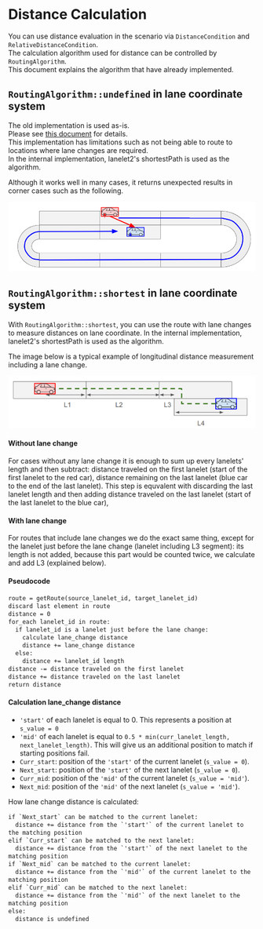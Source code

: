# Distance Calculation

You can use distance evaluation in the scenario via `DistanceCondition` and `RelativeDistanceCondition`.  
The calculation algorithm used for distance can be controlled by `RoutingAlgorithm`.  
This document explains the algorithm that have already implemented.

## `RoutingAlgorithm::undefined` in lane coordinate system

The old implementation is used as-is.  
Please see [this document](lane_pose_calculation/GetLongitudinalDistance.md) for details.  
This implementation has limitations such as not being able to route to locations where lane changes are required.  
In the internal implementation, lanelet2's shortestPath is used as the algorithm.  

Although it works well in many cases, it returns unexpected results in corner cases such as the following.  

![looped_map_routing.png](../image/looped_map_routing.png)

## `RoutingAlgorithm::shortest` in lane coordinate system

With `RoutingAlgorithm::shortest`, you can use the route with lane changes to measure distances on lane coordinate.
In the internal implementation, lanelet2's shortestPath is used as the algorithm.

The image below is a typical example of longitudinal distance measurement including a lane change.

![](../image/shortest_typical_routing.png)

#### Without lane change
For cases without any lane change it is enough to sum up every lanelets' length and then subtract:
distance traveled on the first lanelet (start of the first lanelet to the red car),
distance remaining on the last lanelet (blue car to the end of the last lanelet). This step is equvalent with discarding the last lanelet length and then adding distance traveled on the last lanelet (start of the last lanelet to the blue car),

#### With lane change
For routes that include lane changes we do the exact same thing, except for the lanelet just before the lane change (lanelet including L3 segment):
its length is not added, because this part would be counted twice,
we calculate and add L3 (explained below).

#### Pseudocode
```
route = getRoute(source_lanelet_id, target_lanelet_id)
discard last element in route
distance = 0
for_each lanelet_id in route:
  if lanelet_id is a lanelet just before the lane change:
    calculate lane_change distance
    distance += lane_change distance
  else:
    distance += lanelet_id length
distance -= distance traveled on the first lanelet
distance += distance traveled on the last lanelet
return distance 
```

#### Calculation lane_change distance

- `'start'` of each lanelet is equal to 0. This represents a position at `s_value = 0`
- `'mid'` of each lanelet is equal to `0.5 * min(curr_lanelet_length, next_lanelet_length)`. This will give us an additional position to match if starting positions fail.
- `Curr_start`: position of the `'start'` of the current lanelet (`s_value = 0`).
- `Next_start`: position of the `'start'` of the next lanelet (`s_value = 0`).
- `Curr_mid`: position of the `'mid'` of the current lanelet (`s_value = 'mid'`).
- `Next_mid`: position of the `'mid'` of the next lanelet (`s_value = 'mid'`).

How lane change distance is calculated:
``` 
if `Next_start` can be matched to the current lanelet:
  distance += distance from the `'start'` of the current lanelet to the matching position
elif `Curr_start` can be matched to the next lanelet:
  distance += distance from the `'start'` of the next lanelet to the matching position
if `Next_mid` can be matched to the current lanelet:
  distance += distance from the `'mid'` of the current lanelet to the matching position
elif `Curr_mid` can be matched to the next lanelet:
  distance += distance from the `'mid'` of the next lanelet to the matching position
else:
  distance is undefined  
```